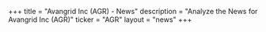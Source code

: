 +++
title = "Avangrid Inc (AGR) - News"
description = "Analyze the News for Avangrid Inc (AGR)"
ticker = "AGR"
layout = "news"
+++


